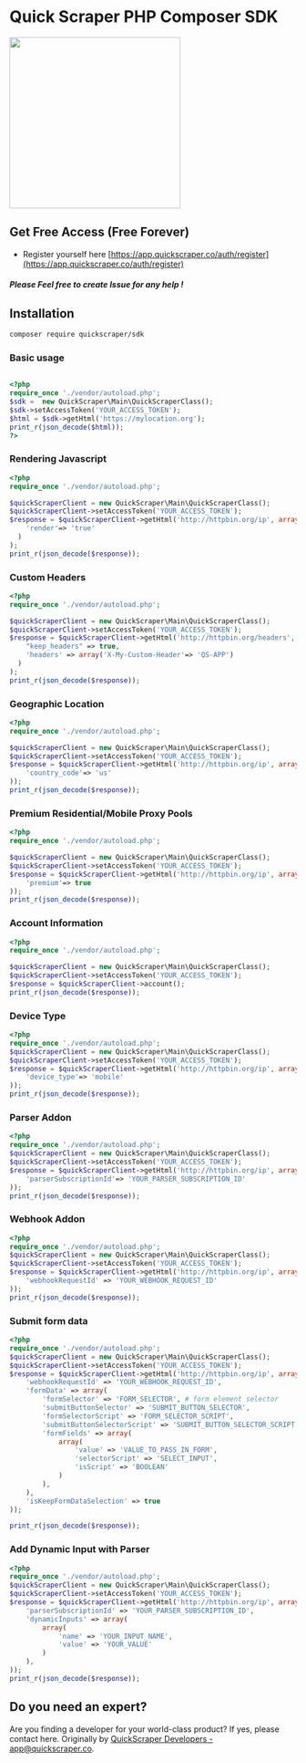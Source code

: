 # Quick Scraper PHP Composer SDK

<img src='https://app.quickscraper.co/assets/images/quick_scraper_logo_3.png' width='300' />


## Get Free Access (Free Forever)

* Register yourself here [https://app.quickscraper.co/auth/register](https://app.quickscraper.co/auth/register)

##### Please Feel free to create Issue for any help !


## Installation

``` bash
composer require quickscraper/sdk
```

### Basic usage


```php

<?php
require_once './vendor/autoload.php';
$sdk =  new QuickScraper\Main\QuickScraperClass();
$sdk->setAccessToken('YOUR_ACCESS_TOKEN');
$html = $sdk->getHtml('https://mylocation.org');
print_r(json_decode($html));
?>
```
### Rendering Javascript

```php
<?php
require_once './vendor/autoload.php';

$quickScraperClient = new QuickScraper\Main\QuickScraperClass();
$quickScraperClient->setAccessToken('YOUR_ACCESS_TOKEN');
$response = $quickScraperClient->getHtml('http://httpbin.org/ip', array(
    'render'=> 'true'
  )
);
print_r(json_decode($response));

```

### Custom Headers

```php
<?php
require_once './vendor/autoload.php';

$quickScraperClient = new QuickScraper\Main\QuickScraperClass();
$quickScraperClient->setAccessToken('YOUR_ACCESS_TOKEN');
$response = $quickScraperClient->getHtml('http://httpbin.org/headers', array(
    "keep_headers" => true,
    'headers' => array('X-My-Custom-Header'=> 'QS-APP')
  )
);
print_r(json_decode($response));

```

### Geographic Location

```php
<?php
require_once './vendor/autoload.php';

$quickScraperClient = new QuickScraper\Main\QuickScraperClass();
$quickScraperClient->setAccessToken('YOUR_ACCESS_TOKEN');
$response = $quickScraperClient->getHtml('http://httpbin.org/ip', array(
    'country_code'=> 'us'
));
print_r(json_decode($response));
```

### Premium Residential/Mobile Proxy Pools

``` php
<?php
require_once './vendor/autoload.php';

$quickScraperClient = new QuickScraper\Main\QuickScraperClass();
$quickScraperClient->setAccessToken('YOUR_ACCESS_TOKEN');
$response = $quickScraperClient->getHtml('http://httpbin.org/ip', array(
    'premium'=> true
));
print_r(json_decode($response));
```

### Account Information

``` php
<?php
require_once './vendor/autoload.php';

$quickScraperClient = new QuickScraper\Main\QuickScraperClass();
$quickScraperClient->setAccessToken('YOUR_ACCESS_TOKEN');
$response = $quickScraperClient->account();
print_r(json_decode($response));
```

### Device Type

``` php
<?php
require_once './vendor/autoload.php';
$quickScraperClient = new QuickScraper\Main\QuickScraperClass();
$quickScraperClient->setAccessToken('YOUR_ACCESS_TOKEN');
$response = $quickScraperClient->getHtml('http://httpbin.org/ip', array(
    'device_type'=> 'mobile'
));
print_r(json_decode($response));
```
### Parser Addon

``` php
<?php
require_once './vendor/autoload.php';
$quickScraperClient = new QuickScraper\Main\QuickScraperClass();
$quickScraperClient->setAccessToken('YOUR_ACCESS_TOKEN');
$response = $quickScraperClient->getHtml('http://httpbin.org/ip', array(
    'parserSubscriptionId'=> 'YOUR_PARSER_SUBSCRIPTION_ID'
));
print_r(json_decode($response));
```
### Webhook Addon

``` php
<?php
require_once './vendor/autoload.php';
$quickScraperClient = new QuickScraper\Main\QuickScraperClass();
$quickScraperClient->setAccessToken('YOUR_ACCESS_TOKEN');
$response = $quickScraperClient->getHtml('http://httpbin.org/ip', array(
    'webhookRequestId' => 'YOUR_WEBHOOK_REQUEST_ID'
));
print_r(json_decode($response));
```

### Submit form data
``` php
<?php
require_once './vendor/autoload.php';
$quickScraperClient = new QuickScraper\Main\QuickScraperClass();
$quickScraperClient->setAccessToken('YOUR_ACCESS_TOKEN');
$response = $quickScraperClient->getHtml('http://httpbin.org/ip', array(
    'webhookRequestId' => 'YOUR_WEBHOOK_REQUEST_ID',
    'formData' => array(
        'formSelector' => 'FORM_SELECTOR', # form element selector
        'submitButtonSelector' => 'SUBMIT_BUTTON_SELECTOR',
        'formSelectorScript' => 'FORM_SELECTOR_SCRIPT',
        'submitButtonSelectorScript' => 'SUBMIT_BUTTON_SELECTOR_SCRIPT',
        'formFields' => array(
            array(
                'value' => 'VALUE_TO_PASS_IN_FORM',
                'selectorScript' => 'SELECT_INPUT',
                'isScript' => 'BOOLEAN'
            )
        ),
    ),
    'isKeepFormDataSelection' => true
));

print_r(json_decode($response));
```

### Add Dynamic Input with Parser
``` php
<?php
require_once './vendor/autoload.php';
$quickScraperClient = new QuickScraper\Main\QuickScraperClass();
$quickScraperClient->setAccessToken('YOUR_ACCESS_TOKEN');
$response = $quickScraperClient->getHtml('http://httpbin.org/ip', array(
    'parserSubscriptionId' => 'YOUR_PARSER_SUBSCRIPTION_ID',
    'dynamicInputs' => array(
		array(
			'name' => 'YOUR_INPUT_NAME',
			'value' => 'YOUR_VALUE'
		)
	),
));
print_r(json_decode($response));
```

## Do you need an expert?

Are you finding a developer for your world-class product? If yes, please contact here.
Originally by [QuickScraper Developers - app@quickscraper.co](mailto:app@quickscraper.co).
